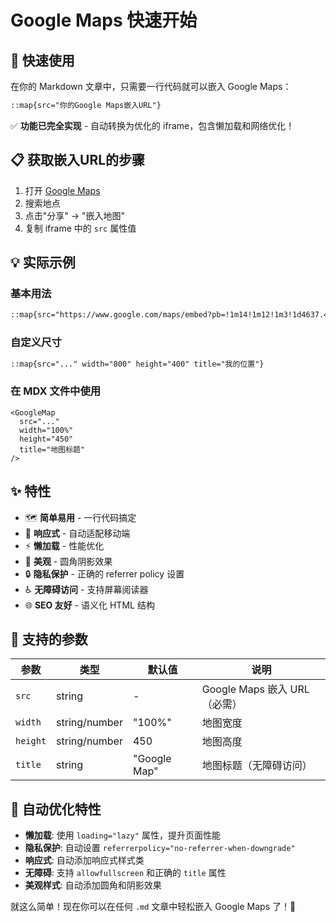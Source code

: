 # Google Maps 快速开始

## 🚀 快速使用

在你的 Markdown 文章中，只需要一行代码就可以嵌入 Google Maps：

```markdown
::map{src="你的Google Maps嵌入URL"}
```

✅ **功能已完全实现** - 自动转换为优化的 iframe，包含懒加载和网络优化！

## 📋 获取嵌入URL的步骤

1. 打开 [Google Maps](https://maps.google.com/)
2. 搜索地点
3. 点击"分享" → "嵌入地图"
4. 复制 iframe 中的 `src` 属性值

## 💡 实际示例

### 基本用法
```markdown
::map{src="https://www.google.com/maps/embed?pb=!1m14!1m12!1m3!1d4637.427721076213!2d103.98376110968208!3d30.59898122794867!2m3!1f0!2f0!3f0!3m2!1i1024!2i768!4f13.1!5e0!3m2!1szh-CN!2s!4v1759126259180!5m2!1szh-CN!2s"}
```

### 自定义尺寸
```markdown
::map{src="..." width="800" height="400" title="我的位置"}
```

### 在 MDX 文件中使用
```mdx
<GoogleMap 
  src="..."
  width="100%"
  height="450"
  title="地图标题"
/>
```

## ✨ 特性

- 🗺️ **简单易用** - 一行代码搞定
- 📱 **响应式** - 自动适配移动端
- ⚡ **懒加载** - 性能优化
- 🎨 **美观** - 圆角阴影效果
- 🔒 **隐私保护** - 正确的 referrer policy 设置
- ♿ **无障碍访问** - 支持屏幕阅读器
- 🌐 **SEO 友好** - 语义化 HTML 结构

## 🔧 支持的参数

| 参数 | 类型 | 默认值 | 说明 |
|------|------|--------|------|
| `src` | string | - | Google Maps 嵌入 URL（必需）|
| `width` | string/number | "100%" | 地图宽度 |
| `height` | string/number | 450 | 地图高度 |
| `title` | string | "Google Map" | 地图标题（无障碍访问）|

## 🎯 自动优化特性

- **懒加载**: 使用 `loading="lazy"` 属性，提升页面性能
- **隐私保护**: 自动设置 `referrerpolicy="no-referrer-when-downgrade"`
- **响应式**: 自动添加响应式样式类
- **无障碍**: 支持 `allowfullscreen` 和正确的 `title` 属性
- **美观样式**: 自动添加圆角和阴影效果

就这么简单！现在你可以在任何 `.md` 文章中轻松嵌入 Google Maps 了！🎉
